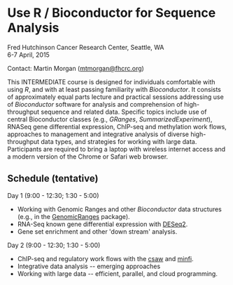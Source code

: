 Use R / Bioconductor for Sequence Analysis
==========================================

Fred Hutchinson Cancer Research Center, Seattle, WA<br />
6-7 April, 2015

Contact: Martin Morgan ([mtmorgan@fhcrc.org](mailto:mtmorgan@fhcrc.org))

This INTERMEDIATE course is designed for individuals comfortable with
using _R_, and with at least passing familiarity with
_Bioconductor_. It consists of approximately equal parts lecture and
practical sessions addressing use of _Bioconductor_ software for
analysis and comprehension of high-throughput sequence and related
data. Specific topics include use of central Bioconductor classes
(e.g., _GRanges_, _SummarizedExperiment_), RNASeq gene differential
expression, ChIP-seq and methylation work flows, approaches to
management and integrative analysis of diverse high-throughput data
types, and strategies for working with large data. Participants are
required to bring a laptop with wireless internet access and a modern
version of the Chrome or Safari web browser.

Schedule (tentative)
--------------------

Day 1 (9:00 - 12:30; 1:30 - 5:00)

- Working with Genomic Ranges and other _Bioconductor_ data structures
  (e.g., in the
  [GenomicRanges](http://bioconductor.org/packages/devel/bioc/html/GenomicRanges.html)
  package).
- RNA-Seq known gene differential expression with
  [DESeq2](http://bioconductor.org/packages/devel/bioc/html/DESeq2.html).
- Gene set enrichment and other 'down stream' analysis.

Day 2 (9:00 - 12:30; 1:30 - 5:00)

- ChIP-seq and regulatory work flows with the
  [csaw](http://bioconductor.org/packages/devel/bioc/html/csaw.html) and
  [minfi](http://bioconductor.org/packages/devel/bioc/html/minfi.html).
- Integrative data analysis -- emerging approaches
- Working with large data -- efficient, parallel, and cloud
  programming.
